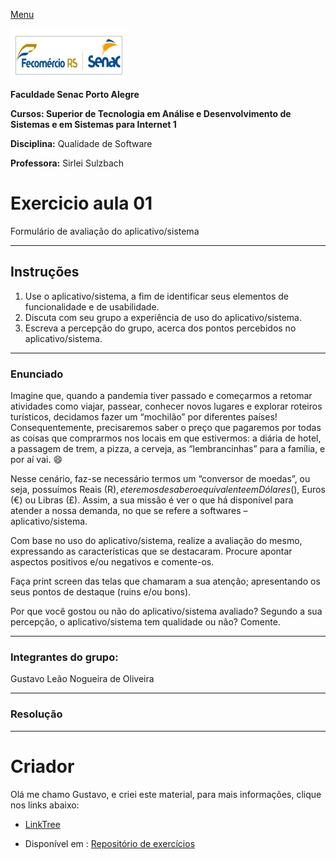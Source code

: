 [Menu](../../README.md)

![Logotipo Senac](../img/senac.png)

**Faculdade Senac Porto Alegre**

**Cursos: Superior de Tecnologia em Análise e Desenvolvimento de Sistemas e em Sistemas para Internet 1**

**Disciplina:** Qualidade de Software

**Professora:** Sirlei Sulzbach

# Exercicio aula 01

Formulário de avaliação do aplicativo/sistema 
 
---

## Instruções

1. Use o aplicativo/sistema, a fim de identificar seus elementos de funcionalidade e de usabilidade. 
2. Discuta com seu grupo a experiência de uso do aplicativo/sistema.
3. Escreva a percepção do grupo, acerca dos pontos percebidos no aplicativo/sistema.

---

### Enunciado

Imagine que, quando a pandemia tiver passado e começarmos a retomar atividades como viajar, passear, conhecer novos lugares e explorar roteiros turísticos, decidamos fazer um “mochilão” por diferentes países! Consequentemente, precisaremos saber o preço que pagaremos por todas as coisas que comprarmos nos locais em que estivermos: a diária de hotel, a passagem de trem, a pizza, a cerveja, as “lembrancinhas” para a família, e por aí vai. :smile:

Nesse cenário, faz-se necessário termos um “conversor de moedas”, ou seja, possuímos Reais (R$), e teremos de saber o equivalente em Dólares ($), Euros (€) ou Libras (£). Assim, a sua missão é ver o que há disponível para atender a nossa demanda, no que se refere a softwares – aplicativo/sistema. 

Com base no uso do aplicativo/sistema, realize a avaliação do mesmo, expressando as características que se destacaram. Procure apontar aspectos positivos e/ou negativos e comente-os.

Faça print screen das telas que chamaram a sua atenção; apresentando os seus pontos de destaque (ruins e/ou bons).

Por que você gostou ou não do aplicativo/sistema avaliado? Segundo a sua percepção, o aplicativo/sistema tem qualidade ou não? Comente.

---

### Integrantes do grupo: 

Gustavo Leão Nogueira de Oliveira

---

### Resolução



---

# Criador

Olá me chamo Gustavo, e criei este material, para mais informações, clique nos links abaixo:

* [LinkTree](https://www.linktree.com.br/gusleaooliveira)


* Disponível em : [Repositório de exercícios](https://gusleaooliveira.github.io/posts/)

